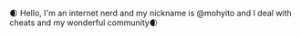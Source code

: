 🌒 Hello, I'm an internet nerd and my nickname is @mohyito and I deal with cheats and my wonderful community🌒 

<!---
discord.gg/mohyitocm

discord.gg/mohyitocm

discord.gg/mohyitocm

discord.gg/mohyitocm

discord.gg/mohyitocm

--->
